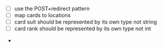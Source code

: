
- [ ] use the POST+redirect pattern
- [ ] map cards to locations
- [ ] card suit should be represented by its own type not string 
- [ ] card rank should be represented by its own type not int
- 
